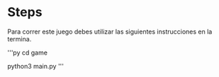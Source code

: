 # Steps

Para correr este juego debes utilizar las siguientes instrucciones en la termina.

'''py
cd game

python3 main.py
'''